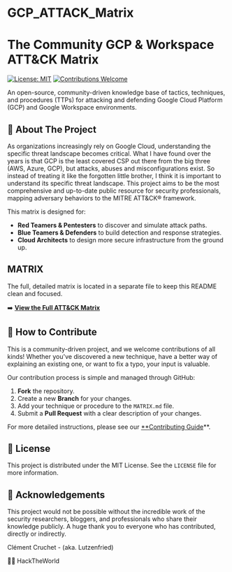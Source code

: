 # GCP_ATTACK_Matrix

# The Community GCP & Workspace ATT&CK Matrix

[![License: MIT](https://img.shields.io/badge/License-MIT-yellow.svg)](https://opensource.org/licenses/MIT)
[![Contributions Welcome](https://img.shields.io/badge/Contributions-welcome-brightgreen.svg?style=flat)](CONTRIBUTING.md)

An open-source, community-driven knowledge base of tactics, techniques, and procedures (TTPs) for attacking and defending Google Cloud Platform (GCP) and Google Workspace environments.



## 🎯 About The Project

As organizations increasingly rely on Google Cloud, understanding the specific threat landscape becomes critical. What I have found over the years is that GCP is the least covered CSP out there from the big three (AWS, Azure, GCP), but attacks, abuses and misconfigurations exist. So instead of treating it like the forgotten little brother, I think it is important to understand its specific threat landscape. This project aims to be the most comprehensive and up-to-date public resource for security professionals, mapping adversary behaviors to the MITRE ATT&CK® framework.

This matrix is designed for:
* **Red Teamers & Pentesters** to discover and simulate attack paths.
* **Blue Teamers & Defenders** to build detection and response strategies.
* **Cloud Architects** to design more secure infrastructure from the ground up.

##  MATRIX

The full, detailed matrix is located in a separate file to keep this README clean and focused.

➡️ **[View the Full ATT&CK Matrix](./MATRIX.md)**

## 🤝 How to Contribute

This is a community-driven project, and we welcome contributions of all kinds! Whether you've discovered a new technique, have a better way of explaining an existing one, or want to fix a typo, your input is valuable.

Our contribution process is simple and managed through GitHub:
1.  **Fork** the repository.
2.  Create a new **Branch** for your changes.
3.  Add your technique or procedure to the `MATRIX.md` file.
4.  Submit a **Pull Request** with a clear description of your changes.

For more detailed instructions, please see our [**Contributing Guide](./CONTRIBUTING.md)**.

## 📜 License

This project is distributed under the MIT License. See the `LICENSE` file for more information.

## 🙏 Acknowledgements

This project would not be possible without the incredible work of the security researchers, bloggers, and professionals who share their knowledge publicly. A huge thank you to everyone who has contributed, directly or indirectly.

Clément Cruchet - (aka. Lutzenfried)

🏴‍☠️ HackTheWorld
